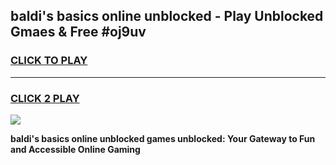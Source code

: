 
## baldi's basics online unblocked - Play Unblocked Gmaes & Free #oj9uv
<h3>
<a href="https://news.freeplayer.one?title=baldi's_basics_online_unblocked&ref=24F">CLICK TO PLAY</a></h3>
<hr>

<h3>
<a href="https://news.freeplayer.one?title=baldi's_basics_online_unblocked&ref=24F">CLICK 2 PLAY</a>
  
</h3>

<a href="https://news.freeplayer.one?title=baldi's_basics_online_unblocked&ref=24F/"><img src="https://clearcache.store/games.png"></a>


**baldi's basics online unblocked games unblocked: Your Gateway to Fun and Accessible Online Gaming**
